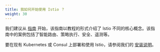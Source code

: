```yaml
---
title: 我如何开始使用 Istio ？
weight: 30
---
```


我们建议从 [指南](/docs/examples/) 开始，该指南以教程的形式介绍了 Istio 不同的核心概念。该指南中的案例包括了智能路由、策略执行、安全、遥测等。

要在现有 Kubernetes 或 Consul 上部署和使用 Istio，请参阅我们的 [安装说明](/docs/setup/)。